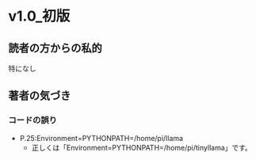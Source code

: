 # v1.0\_初版

## 読者の方からの私的

特になし

## 著者の気づき

### コードの誤り

- P.25:Environment=PYTHONPATH=/home/pi/llama
  - 正しくは「Environment=PYTHONPATH=/home/pi/tinyllama」です。
